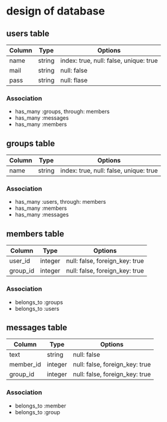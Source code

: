 # design of database

## users table
|Column|Type|Options|
|------|----|-------|
|name|string|index: true, null: false, unique: true|
|mail|string|null: false|
|pass|string|null: flase|

### Association
- has_many :groups, through: members
- has_many :messages
- has_many :members

## groups table
|Column|Type|Options|
|------|----|-------|
|name|string|index: true, null: false, unique: true|

### Association
- has_many :users, through: members
- has_many :members
- has_many :messages

## members table
|Column|Type|Options|
|------|----|-------|
|user_id|integer|null: false, foreign_key: true|
|group_id|integer|null: false, foreign_key: true|

### Association
- belongs_to :groups
- belongs_to :users

## messages table
|Column|Type|Options|
|------|----|-------|
|text|string|null: false|
|member_id|integer|null: false, foreign_key: true|
|group_id|integer|null: false, foreign_key: true|

### Association
- belongs_to :member
- belongs_to :group